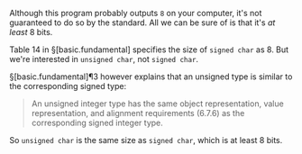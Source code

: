 Although this program probably outputs `8` on your computer, it's not guaranteed to do so by the standard. All we can be sure of is that it's *at least* 8 bits.

Table 14 in §[basic.fundamental] specifies the size of `signed char` as 8. But we're interested in `unsigned char`, not `signed char`.

§[basic.fundamental]¶3 however explains that an unsigned type is similar to the corresponding signed type:

>  An unsigned integer type has the same object representation, value representation, and alignment requirements (6.7.6) as the corresponding signed integer type.

So `unsigned char` is the same size as `signed char`, which is at least 8 bits.
